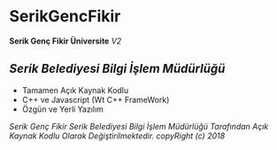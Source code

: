 # SerikGencFikir
<b>Serik Genç Fikir Üniversite</b>  <i>V2</i>

<b><i><h2>Serik Belediyesi Bilgi İşlem Müdürlüğü</h2></i></b>

<ul>
  <li>Tamamen Açık Kaynak Kodlu</li>
  <li>C++ ve Javascript (Wt C++ FrameWork)</li>
  <li>Özgün ve Yerli Yazılım</li>
</ul>

<i>Serik Genç Fikir Serik Belediyesi Bilgi İşlem Müdürlüğü Tarafından Açık Kaynak Kodlu Olarak Değiştirilmektedir.</i>
<i>copyRight (c) 2018</i>


